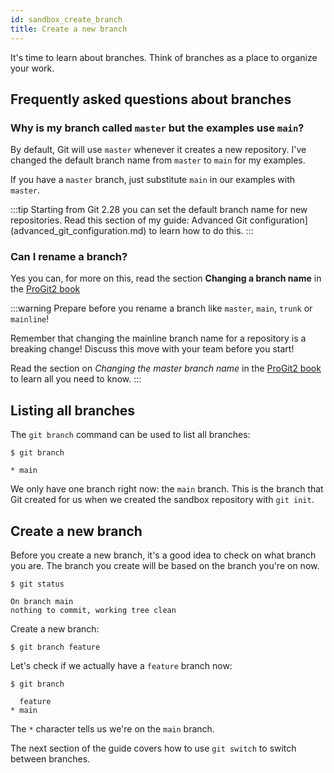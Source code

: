 ```yaml
---
id: sandbox_create_branch
title: Create a new branch
---
```


It's time to learn about branches.
Think of branches as a place to organize your work.

## Frequently asked questions about branches

### Why is my branch called `master` but the examples use `main`?

By default, Git will use `master` whenever it creates a new repository.
I've changed the default branch name from `master` to `main` for my examples.

If you have a `master` branch, just substitute `main` in our examples with `master`.

:::tip
Starting from Git 2.28 you can set the default branch name for new repositories.
Read this section of my guide: Advanced Git configuration](advanced_git_configuration.md) to learn how to do this.
:::

### Can I rename a branch?

Yes you can, for more on this, read the section **Changing a branch name** in the [ProGit2 book](https://git-scm.com/book/en/v2/Git-Branching-Branch-Management)

:::warning
Prepare before you rename a branch like `master`, `main`, `trunk` or `mainline`!

Remember that changing the mainline branch name for a repository is a breaking change!
Discuss this move with your team before you start!

Read the section on *Changing the master branch name* in the [ProGit2 book](https://git-scm.com/book/en/v2/Git-Branching-Branch-Management) to learn all you need to know.
:::

## Listing all branches

The `git branch` command can be used to list all branches:

```git
$ git branch

* main
```

We only have one branch right now: the `main` branch.
This is the branch that Git created for us when we created the sandbox repository with `git init`.

## Create a new branch

Before you create a new branch, it's a good idea to check on what branch you are.
The branch you create will be based on the branch you're on now.

```git
$ git status

On branch main
nothing to commit, working tree clean
```

Create a new branch:

```git
$ git branch feature
```

Let's check if we actually have a `feature` branch now:

```git
$ git branch

  feature
* main
```

The `*` character tells us we're on the `main` branch.

The next section of the guide covers how to use `git switch` to switch between branches.

